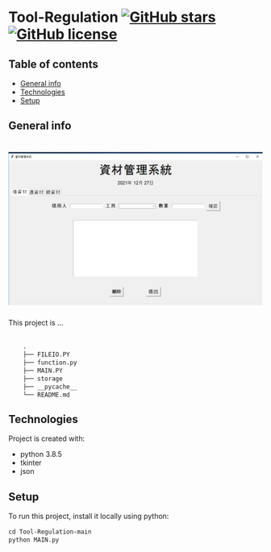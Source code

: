 # Tool-Regulation [![GitHub stars](https://img.shields.io/github/stars/Bliss-and-Wisdom-Senior-High-School/Tool-Regulation)](https://github.com/Bliss-and-Wisdom-Senior-High-School/Tool-Regulation/stargazers)  [![GitHub license](https://img.shields.io/github/license/Bliss-and-Wisdom-Senior-High-School/Tool-Regulation)](https://github.com/Bliss-and-Wisdom-Senior-High-School/Tool-Regulation)

## Table of contents
* [General info](#general-info)
* [Technologies](#technologies)
* [Setup](#setup)

## General info
<h1 align="center">
    <img alt="view" src="./view.png" />
</h1>

This project is ...
```

    .
    ├── FILEIO.PY
    ├── function.py
    ├── MAIN.PY
    ├── storage
    ├── __pycache__
    └── README.md
```
## Technologies
Project is created with:
* python 3.8.5
* tkinter
* json
	
## Setup
To run this project, install it locally using python:
```shell
cd Tool-Regulation-main
python MAIN.py
```